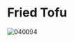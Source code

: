 # Fried Tofu
![040094](https://user-images.githubusercontent.com/50277379/140739590-dc722d05-ae2c-4ac5-a9e8-5f89307f0f6f.jpg)

